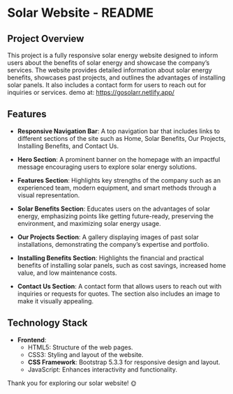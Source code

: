 # Solar Website - README

## Project Overview

This project is a fully responsive solar energy website designed to inform users about the benefits of solar energy and showcase the company’s services. The website provides detailed information about solar energy benefits, showcases past projects, and outlines the advantages of installing solar panels. It also includes a contact form for users to reach out for inquiries or services.
demo at: https://gosolarr.netlify.app/

## Features

- **Responsive Navigation Bar**: A top navigation bar that includes links to different sections of the site such as Home, Solar Benefits, Our Projects, Installing Benefits, and Contact Us.
  
- **Hero Section**: A prominent banner on the homepage with an impactful message encouraging users to explore solar energy solutions.

- **Features Section**: Highlights key strengths of the company such as an experienced team, modern equipment, and smart methods through a visual representation.

- **Solar Benefits Section**: Educates users on the advantages of solar energy, emphasizing points like getting future-ready, preserving the environment, and maximizing solar energy usage.

- **Our Projects Section**: A gallery displaying images of past solar installations, demonstrating the company’s expertise and portfolio.

- **Installing Benefits Section**: Highlights the financial and practical benefits of installing solar panels, such as cost savings, increased home value, and low maintenance costs.

- **Contact Us Section**: A contact form that allows users to reach out with inquiries or requests for quotes. The section also includes an image to make it visually appealing.

## Technology Stack

- **Frontend**:
  - HTML5: Structure of the web pages.
  - CSS3: Styling and layout of the website.
  - **CSS Framework**: Bootstrap 5.3.3 for responsive design and layout.
  - JavaScript: Enhances interactivity and functionality.
    
Thank you for exploring our solar website! 🌞
